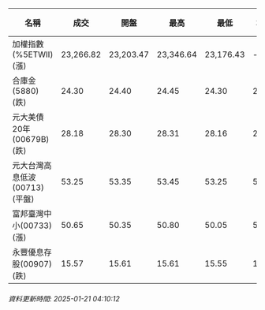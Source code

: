 | 名稱 | 成交 | 開盤 | 最高 | 最低 | 均價 | 成交金額(億) | 昨收 | 漲跌幅 | 漲跌 | 總量 | 昨量 | 振幅 |
| -------- | -------- | -------- | -------- |-------- | -------- | -------- |-------- |-------- |-------- | -------- | -------- |-------- |
|加權指數(%5ETWII) (漲)|23,266.82|23,203.47|23,346.64|23,176.43|-|2,722.71|23,148.08|0.51%|118.74|4,909,654|0|0.74%|
|合庫金(5880) (跌)|24.30|24.40|24.45|24.30|24.35|1.18|24.35|0.21%|0.05|4,844|4,696|0.62%|
|元大美債20年(00679B) (跌)|28.18|28.30|28.31|28.16|28.23|9.79|28.30|0.42%|0.12|34,678|20,929|0.53%|
|元大台灣高息低波(00713) (平盤)|53.25|53.35|53.45|53.25|53.32|5.55|53.25|0.00%|0.00|10,413|5,405|0.38%|
|富邦臺灣中小(00733) (漲)|50.65|50.35|50.80|50.05|50.48|0.765|50.30|0.70%|0.35|1,516|899|1.49%|
|永豐優息存股(00907) (跌)|15.57|15.61|15.61|15.55|15.56|0.259|15.60|0.19%|0.03|1,665|1,432|0.38%|
###### 資料更新時間: 2025-01-21 04:10:12